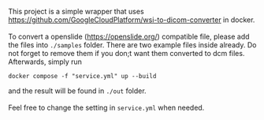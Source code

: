 This project is a simple wrapper that uses 
https://github.com/GoogleCloudPlatform/wsi-to-dicom-converter in docker. 
<br>
<br>
To convert a openslide (https://openslide.org/) compatible file, please add the files into `./samples` folder. There are two example files inside already. Do not forget to remove them if you don;t want them converted to dcm files. Afterwards, simply run 
```
docker compose -f "service.yml" up --build
```
and the result will be found in `./out` folder. 
<br>
<br>
Feel free to change the setting in `service.yml` when needed. 